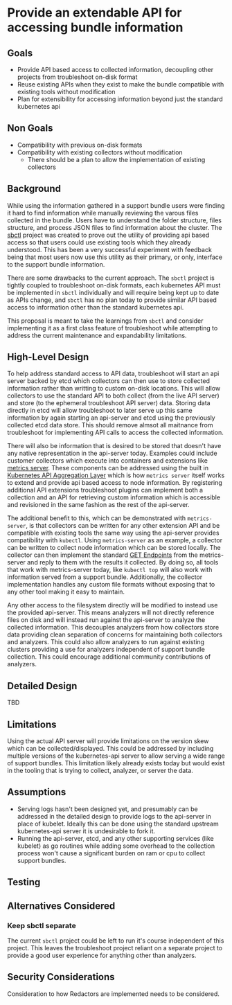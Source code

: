 # Provide an extendable API for accessing bundle information

## Goals

* Provide API based access to collected information, decoupling other projects from troubleshoot on-disk format
* Reuse existing APIs when they exist to make the bundle compatible with existing tools without modification
* Plan for extensibility for accessing information beyond just the standard kubernetes api

## Non Goals

* Compatibility with previous on-disk formats
* Compatibility with existing collectors without modification
  * There should be a plan to allow the implementation of existing collectors

## Background

While using the information gathered in a support bundle users were finding it hard to find information while manually reviewing the varous files collected in the bundle. Users have to understand the folder structure, files structure, and process JSON files to find information about the cluster. The [sbctl](https://github.com/replicatedhq/sbctl) project was created to prove out the utility of providing api based access so that users could use existing tools which they already understood. This has been a very successful experiment with feedback being that most users now use this utility as their primary, or only, interface to the support bundle information.

There are some drawbacks to the current approach. The `sbctl` project is tightly coupled to troubleshoot on-disk formats, each kubernetes API must be implemented in `sbctl` individually and will require being kept up to date as APIs change, and `sbctl` has no plan today to provide similar API based access to information other than the standard kubernetes api.

This proposal is meant to take the learnings from `sbctl` and consider implementing it as a first class feature of troubleshoot while attempting to address the current maintenance and expandability limitations.

## High-Level Design

To help address standard access to API data, troubleshoot will start an api server backed by etcd which collectors can then use to store collected information rather than writting to custom on-disk locations. This will allow collectors to use the standard API to both collect (from the live API server) and store (to the ephemeral troubleshoot API server) data. Storing data directly in etcd will allow troubleshoot to later serve up this same information by again starting an api-server and etcd using the previously collected etcd data store. This should remove almsot all maitnance from troubleshoot for implementing API calls to access the collected information.

There will also be information that is desired to be stored that doesn't have any native representation in the api-server today. Examples could include customer collectors which execute into containers and extensions like [metrics server](https://github.com/kubernetes-sigs/metrics-server). These components can be addressed using the built in [Kubernetes API Aggregation Layer](https://kubernetes.io/docs/concepts/extend-kubernetes/api-extension/apiserver-aggregation/) which is how `metrics server` itself works to extend and provide api based access to node information. By registering additional API extensions troubleshoot plugins can implement both a collection and an API for retrieving custom information which is accessible and revisioned in the same fashion as the rest of the api-server.

The additional benefit to this, which can be demonstrated with `metrics-server`, is that collectors can be written for any other extension API and be compatible with existing tools the same way using the api-server provides compatibility with `kubectl`. Using `metrics-server` as an example, a collector can be written to collect node information which can be stored locally. The collector can then implement the standard [GET Endpoints](https://kubernetes.io/docs/concepts/extend-kubernetes/api-extension/apiserver-aggregation/) from the metrics-server and reply to them with the results it collected. By doing so, all tools that work with metrics-server today, like `kubectl top` will also work with information served from a support bundle. Additionally, the collector implementation handles any custom file formats without exposing that to any other tool making it easy to maintain.

Any other access to the filesystem directly will be modified to instead use the provided api-server. This means analyzers will not directly reference files on disk and will instead run against the api-server to analyze the collected information. This decouples analyzers from how collectors store data providing clean separation of concerns for maintaining both collectors and analyzers. This could also allow analyzers to run against existing clusters providing a use for analyzers independent of support bundle collection. This could encourage additional community contributions of analyzers.

## Detailed Design

TBD

## Limitations

Using the actual API server will provide limitations on the version skew which can be collected/displayed. This could be addressed by including multiple versions of the kubernetes-api server to allow serving a wide range of support bundles. This limitation likely already exists today but would exist in the tooling that is trying to collect, analyzer, or server the data.

## Assumptions

* Serving logs hasn't been designed yet, and presumably can be addressed in the detailed design to provide logs to the api-server in place of kubelet. Ideally this can be done using the standard upstream kubernetes-api server it is undesirable to fork it.
* Running the api-server, etcd, and any other supporting services (like kubelet) as go routines while adding some overhead to the collection process won't cause a significant burden on ram or cpu to collect support bundles.

## Testing

## Alternatives Considered

### Keep sbctl separate

The current `sbctl` project could be left to run it's course independent of this project. This leaves the troubleshoot project reliant on a separate project to provide a good user experience for anything other than analyzers.

## Security Considerations

Consideration to how Redactors are implemented needs to be considered.
